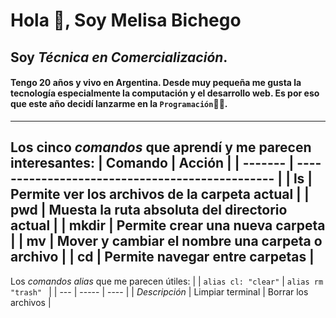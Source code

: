 # Hola 👋, Soy Melisa Bichego
## Soy *Técnica en Comercialización*.
#### Tengo 20 años y vivo en Argentina. Desde muy pequeña me gusta la tecnología especialmente la computación y el desarrollo web. Es por eso que este año decidí lanzarme en la `Programación`👨‍💻. 
---
Los cinco *comandos* que aprendí y me parecen interesantes: 
| Comando | Acción                                          |
| ------- | ----------------------------------------------- |
|    ls   | Permite ver los archivos de la carpeta actual   |
|   pwd   | Muesta la ruta absoluta del directorio actual   |
|  mkdir  | Permite crear una nueva carpeta                 | 
|    mv   | Mover y cambiar el nombre una carpeta o archivo | 
|    cd   | Permite navegar entre carpetas                  |
---
Los *comandos alias* que me parecen útiles:
| | `alias cl: "clear"` | `alias rm "trash" ` |
| --- | ----- | ---- |
| *Descripción* | Limpiar terminal | Borrar los archivos |

<!--
**MelisaBichego/MelisaBichego** is a ✨ _special_ ✨ repository because its `README.md` (this file) appears on your GitHub profile.

Here are some ideas to get you started:

- 🔭 I’m currently working on ...
- 🌱 I’m currently learning ...
- 👯 I’m looking to collaborate on ...
- 🤔 I’m looking for help with ...
- 💬 Ask me about ...
- 📫 How to reach me: ...
- 😄 Pronouns: ...
- ⚡ Fun fact: ...
-->
